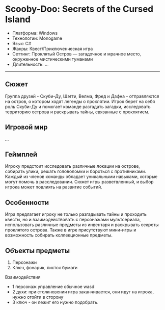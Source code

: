# Scooby-Doo: Secrets of the Cursed Island

* Платформа: Windows
* Технологии: Monogame
* Язык: C#
* Жанры: Квест/Приключенческая игра
* Сеттинг: Проклятый Остров — загадочное и мрачное место, окруженное мистическими туманами
* Длительность: ...
----------------
## Сюжет 
Группа друзей - Скуби-Ду, Шэгги, Велма, Фред и Дафна - отправляются на остров, о котором ходят легенды о проклятии. Игрок берет на себя роль Скуби-Ду и помогает команде разгадать загадки, исследовать территорию острова и раскрывать тайны, связанные с проклятием.

## Игровой мир 
...

## Геймплей 
Игроку предстоит исследовать различные локации на острове, собирать улики, решать головоломки и бороться с противниками. Каждый из членов команды обладает уникальными навыками, которые могут помочь в расследовании. Сюжет игры разветвленный, и выбор игрока может повлиять на развитие событий.

## Особенности
Игра предлагает игроку не только разгадывать тайны и проходить квесты, но и взаимодействовать с персонажами мультсериала, использовать различные предметы из инвентаря и раскрывать секреты проклятого острова. Также в игре присутствуют мини-игры и возможность собирать коллекционные предметы.

## Объекты предметы
 1. Персонажи 
 2. Ключ, фонарик, листок бумаги


Взаимодействия 
* 1 персонаж управление обычное wasd
* 2 духи: при столкновении игра заканчивается, они идут на игрока, нужно отойти в сторону
* 3 ключ - он лежит его нужно подобрать.
